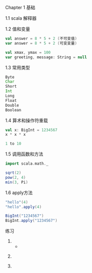 Chapter 1  基础

1.1 scala 解释器

1.2 值和变量

```scala
val answer = 8 * 5 + 2 (不可变值)
var answer = 8 * 5 + 2 (可变变量)

val xmax, ymax = 100
var greeting, message: String = null
```

1.3 常用类型

```scala
Byte
Char
Short
Int
Long
Float
Double
Boolean
```

1.4 算术和操作符重载

```scala
val x: BigInt = 1234567
x * x * x

1 to 10
```

1.5 调用函数和方法

```scala
import scala.math._

sqrt(2)
pow(2, 4)
min(3, Pi)
```

1.6 apply方法

```scala
"hello"(4)
"hello".apply(4)

BigInt("1234567")
BigInt.apply("1234567")
```

练习

1. -

2. ```scala

   ```

3. ​

